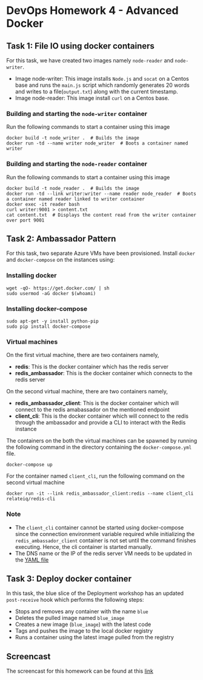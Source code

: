 # DevOps Homework 4 - Advanced Docker

## Task 1: File IO using docker containers
For this task, we have created two images namely `node-reader` and `node-writer`.
- Image node-writer: This image installs `Node.js` and `socat` on a Centos base and runs the `main.js` script which randomly generates 20 words and writes to a file(`output.txt`) along with the current timestamp.
- Image node-reader: This image install `curl` on a Centos base.

### Building and starting the `node-writer` container
Run the following commands to start a container using this image
```
docker build -t node_writer .  # Builds the image
docker run -td --name writer node_writer  # Boots a container named writer
```

### Building and starting the `node-reader` container
Run the following commands to start a container using this image
```
docker build -t node_reader .  # Builds the image
docker run -td --link writer:writer --name reader node_reader  # Boots a container named reader linked to writer container
docker exec -it reader bash
curl writer:9001 > content.txt
cat content.txt  # Displays the content read from the writer container over port 9001
```

## Task 2: Ambassador Pattern
For this task, two separate Azure VMs have been provisioned. Install `docker` and `docker-compose` on the instances using:

### Installing docker
```
wget -qO- https://get.docker.com/ | sh
sudo usermod -aG docker $(whoami)
```
### Installing docker-compose
```
sudo apt-get -y install python-pip
sudo pip install docker-compose
```

### Virtual machines
On the first virtual machine, there are two containers namely,
- **redis**: This is the docker container which has the redis server
- **redis_ambassador**: This is the docker container which connects to the redis server

On the second virtual machine, there are two containers namely,
- **redis_ambassador_client**: This is the docker container which will connect to the redis amabassador on the mentioned endpoint
- **client_cli**: This is the docker container which will connect to the redis through the ambassador and provide a CLI to interact with the Redis instance

The containers on the both the virtual machines can be spawned by running the following command in the directory containing the `docker-compose.yml` file.
```
docker-compose up
```
For the container named `client_cli`, run the following command on the second virtual machine
```
docker run -it --link redis_ambassador_client:redis --name client_cli relateiq/redis-cli
```

### Note 
- The `client_cli` container cannot be started using docker-compose since the connection environment variable required while initializing the `redis_ambassador_client` container is not set until the command finishes executing. Hence, the cli container is started manually.
- The DNS name or the IP of the redis server VM needs to be updated in the [YAML file](task2/client/docker-compose.yml) 

## Task 3: Deploy docker container
In this task, the blue slice of the Deployment workshop has an updated `post-receive` hook which performs the following steps:
- Stops and removes any container with the name `blue`
- Deletes the pulled image named `blue_image`
- Creates a new image (`blue_image`) with the latest code
- Tags and pushes the image to the local docker registry
- Runs a container using the latest image pulled from the registry

## Screencast
The screencast for this homework can be found at this [link](http://www.google.com) 
